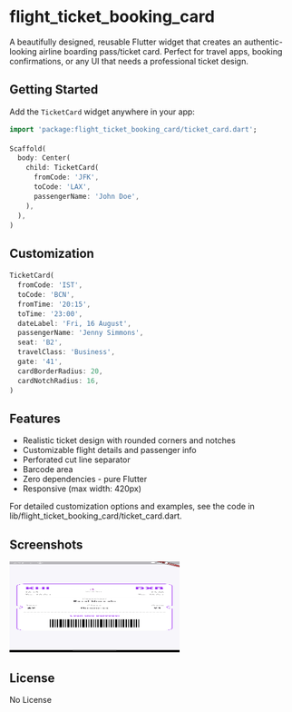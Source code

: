 # flight_ticket_booking_card

A beautifully designed, reusable Flutter widget that creates an authentic-looking airline boarding pass/ticket card. Perfect for travel apps, booking confirmations, or any UI that needs a professional ticket design.

## Getting Started

Add the `TicketCard` widget anywhere in your app:

```dart
import 'package:flight_ticket_booking_card/ticket_card.dart';

Scaffold(
  body: Center(
    child: TicketCard(
      fromCode: 'JFK',
      toCode: 'LAX',
      passengerName: 'John Doe',
    ),
  ),
)

```

## Customization

```dart
TicketCard(
  fromCode: 'IST',
  toCode: 'BCN',
  fromTime: '20:15',
  toTime: '23:00',
  dateLabel: 'Fri, 16 August',
  passengerName: 'Jenny Simmons',
  seat: 'B2',
  travelClass: 'Business',
  gate: '41',
  cardBorderRadius: 20,
  cardNotchRadius: 16,
)

```

## Features

- Realistic ticket design with rounded corners and notches
-  Customizable flight details and passenger info
-  Perforated cut line separator
-  Barcode area
-  Zero dependencies - pure Flutter
-  Responsive (max width: 420px)

For detailed customization options and examples, see the code in lib/flight_ticket_booking_card/ticket_card.dart.

## Screenshots

<img src="assets/ticket_card.png" width="300" height="160" alt="Flight Ticket Card">


## License

No License


